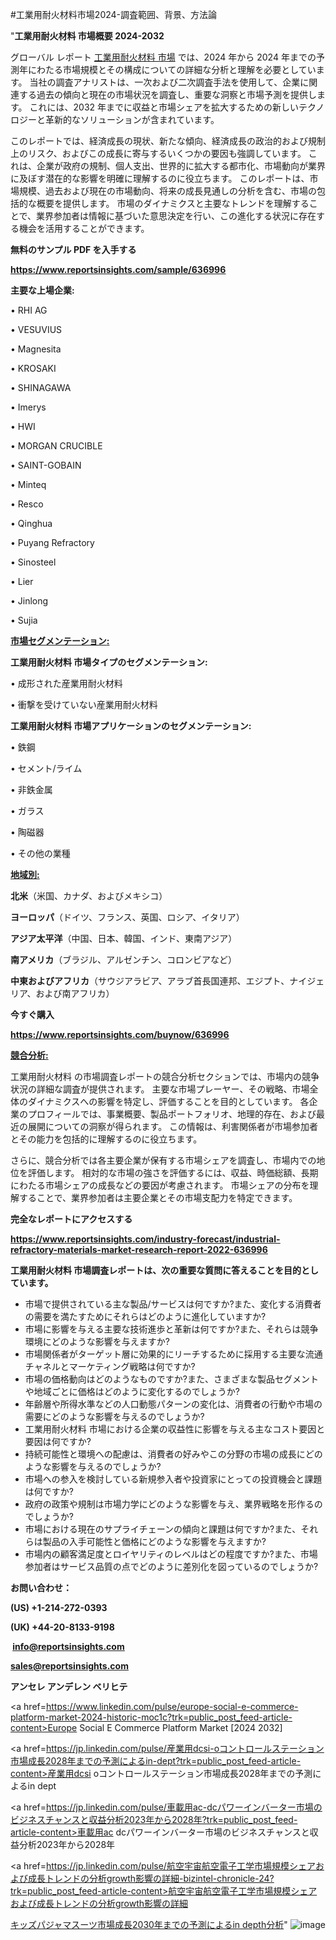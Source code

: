 #工業用耐火材料市場2024-調査範囲、背景、方法論

"<strong>工業用耐火材料 市場概要 2024-2032</strong>

グローバル レポート <a href=https://www.reportsinsights.com/sample/636996>工業用耐火材料 市場</a> では、2024 年から 2024 年までの予測年にわたる市場規模とその構成についての詳細な分析と理解を必要としています。 当社の調査アナリストは、一次および二次調査手法を使用して、企業に関連する過去の傾向と現在の市場状況を調査し、重要な洞察と市場予測を提供します。 これには、2032 年までに収益と市場シェアを拡大​​するための新しいテクノロジーと革新的なソリューションが含まれています。

このレポートでは、経済成長の現状、新たな傾向、経済成長の政治的および規制上のリスク、およびこの成長に寄与するいくつかの要因も強調しています。 これは、企業が政府の規制、個人支出、世界的に拡大する都市化、市場動向が業界に及ぼす潜在的な影響を明確に理解するのに役立ちます。 このレポートは、市場規模、過去および現在の市場動向、将来の成長見通しの分析を含む、市場の包括的な概要を提供します。 市場のダイナミクスと主要なトレンドを理解することで、業界参加者は情報に基づいた意思決定を行い、この進化する状況に存在する機会を活用することができます。

<strong><b>無料のサンプル PDF を入手する</b></strong>

<a href=https://www.reportsinsights.com/sample/636996><strong><u>https://www.reportsinsights.com/sample/636996</u></strong></a>

<strong>主要な上場企業:</strong>

• RHI AG

• VESUVIUS

• Magnesita

• KROSAKI

• SHINAGAWA

• Imerys

• HWI

• MORGAN CRUCIBLE

• SAINT-GOBAIN

• Minteq

• Resco

• Qinghua

• Puyang Refractory

• Sinosteel

• Lier

• Jinlong

• Sujia

<strong><u>市場セグメンテーション</u></strong><strong><u>:</u></strong>

<strong>工業用耐火材料 市場タイプのセグメンテーション:</strong>

• 成形された産業用耐火材料

• 衝撃を受けていない産業用耐火材料

<strong>工業用耐火材料 市場アプリケーションのセグメンテーション:</strong>

• 鉄鋼

• セメント/ライム

• 非鉄金属

• ガラス

• 陶磁器

• その他の業種

<strong><u>地域別</u></strong><strong><u>:</u></strong>

<strong>北米</strong>（米国、カナダ、およびメキシコ）

<strong>ヨーロッパ</strong>（ドイツ、フランス、英国、ロシア、イタリア）

<strong>アジア太平洋</strong>（中国、日本、韓国、インド、東南アジア）

<strong>南アメリカ</strong>（ブラジル、アルゼンチン、コロンビアなど）

<strong>中東およびアフリカ</strong>（サウジアラビア、アラブ首長国連邦、エジプト、ナイジェリア、および南アフリカ）

<strong>今すぐ購入</strong>

<a href=https://www.reportsinsights.com/buynow/636996><strong><u>https://www.reportsinsights.com/buynow/636996</u></strong></a>

<strong><u>競合分析:</u></strong>

工業用耐火材料 の市場調査レポートの競合分析セクションでは、市場内の競争状況の詳細な調査が提供されます。 主要な市場プレーヤー、その戦略、市場全体のダイナミクスへの影響を特定し、評価することを目的としています。 各企業のプロフィールでは、事業概要、製品ポートフォリオ、地理的存在、および最近の展開についての洞察が得られます。 この情報は、利害関係者が市場参加者とその能力を包括的に理解するのに役立ちます。

さらに、競合分析では各主要企業が保有する市場シェアを調査し、市場内での地位を評価します。 相対的な市場の強さを評価するには、収益、時価総額、長期にわたる市場シェアの成長などの要因が考慮されます。 市場シェアの分布を理解することで、業界参加者は主要企業とその市場支配力を特定できます。

<strong>完全なレポートにアクセスする</strong>

<a href=https://www.reportsinsights.com/industry-forecast/industrial-refractory-materials-market-research-report-2022-636996><strong><u><b>https://www.reportsinsights.com/industry-forecast/industrial-refractory-materials-market-research-report-2022-636996</b></u></strong></a>

<strong><b>工業用耐火材料 市場調査レポートは、次の重要な質問に答えることを目的としています。</b></strong>
<ul>
  <li>市場で提供されている主な製品/サービスは何ですか?また、変化する消費者の需要を満たすためにそれらはどのように進化していますか?</li>
  <li>市場に影響を与える主要な技術進歩と革新は何ですか?また、それらは競争環境にどのような影響を与えますか?</li>
  <li>市場関係者がターゲット層に効果的にリーチするために採用する主要な流通チャネルとマーケティング戦略は何ですか?</li>
  <li>市場の価格動向はどのようなものですか?また、さまざまな製品セグメントや地域ごとに価格はどのように変化するのでしょうか?</li>
  <li>年齢層や所得水準などの人口動態パターンの変化は、消費者の行動や市場の需要にどのような影響を与えるのでしょうか?</li>
  <li>工業用耐火材料 市場における企業の収益性に影響を与える主なコスト要因と要因は何ですか?</li>
  <li>持続可能性と環境への配慮は、消費者の好みやこの分野の市場の成長にどのような影響を与えるのでしょうか?</li>
  <li>市場への参入を検討している新規参入者や投資家にとっての投資機会と課題は何ですか?</li>
  <li>政府の政策や規制は市場力学にどのような影響を与え、業界戦略を形作るのでしょうか?</li>
  <li>市場における現在のサプライチェーンの傾向と課題は何ですか?また、それらは製品の入手可能性と価格にどのような影響を与えますか?</li>
  <li>市場内の顧客満足度とロイヤリティのレベルはどの程度ですか?また、市場参加者はサービス品質の点でどのように差別化を図っているのでしょうか?</li>
</ul>
<strong>お問い合わせ：</strong>

<strong>(US) +1-214-272-0393</strong>

<strong>(UK) +44-20-8133-9198</strong>

<strong> </strong><a href=info@reportsinsights.com><strong><u>info@reportsinsights.com</u></strong></a>

<a href=sales@reportsinsights.com><strong><u>sales@reportsinsights.com</u></strong></a>

<strong>アンセレ アンデレン ベリヒテ</strong>

<a href=https://www.linkedin.com/pulse/europe-social-e-commerce-platform-market-2024-historic-moc1c?trk=public_post_feed-article-content>Europe Social E Commerce Platform Market [2024 2032]</a>

<a href=https://jp.linkedin.com/pulse/産業用dcsi-oコントロールステーション市場成長2028年までの予測によるin-dept?trk=public_post_feed-article-content>産業用dcsi oコントロールステーション市場成長2028年までの予測によるin dept</a>

<a href=https://jp.linkedin.com/pulse/車載用ac-dcパワーインバーター市場のビジネスチャンスと収益分析2023年から2028年?trk=public_post_feed-article-content>車載用ac dcパワーインバーター市場のビジネスチャンスと収益分析2023年から2028年</a>

<a href=https://jp.linkedin.com/pulse/航空宇宙航空電子工学市場規模シェアおよび成長トレンドの分析growth影響の詳細-bizintel-chronicle-24?trk=public_post_feed-article-content>航空宇宙航空電子工学市場規模シェアおよび成長トレンドの分析growth影響の詳細</a>

<a href=https://www.linkedin.com/pulse/キッズパジャマスーツ市場成長2030年までの予測によるin-depth分析-tribunal-analytics-360-h2xaf/>キッズパジャマスーツ市場成長2030年までの予測によるin depth分析</a>"
![image](https://github.com/aanak123/RIMarketer1/assets/158471119/0a906e7f-273a-499c-9cd9-8285060f753f)
